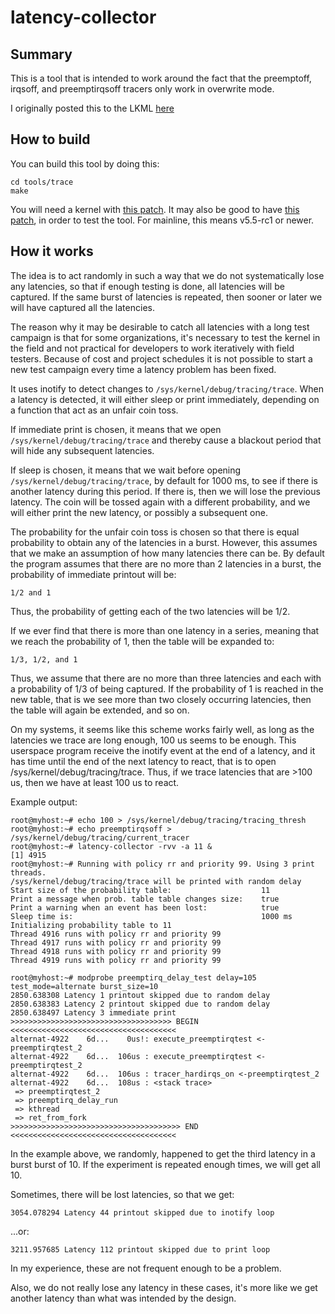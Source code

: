 # latency-collector

## Summary

This is a tool that is intended to work around the fact that the
preemptoff, irqsoff, and preemptirqsoff tracers only work in
overwrite mode.

I originally posted this to the LKML [here](https://lkml.org/lkml/2019/10/18/786)

## How to build

You can build this tool by doing this:

```
cd tools/trace
make
```

You will need a kernel with [this patch](https://git.kernel.org/pub/scm/linux/kernel/git/torvalds/linux.git/commit/?id=91edde2e6ae1dd5e33812f076f3fe4cb7ccbfdd0). It may also be good to have [this patch](https://git.kernel.org/pub/scm/linux/kernel/git/torvalds/linux.git/commit/?id=793937236d1ee032d2ee5ccc27bdd280a04e766e), in order to test the tool. For mainline, this means v5.5-rc1 or newer.

## How it works

The idea is to act randomly in such a way that we
do not systematically lose any latencies, so that if enough testing
is done, all latencies will be captured. If the same burst of
latencies is repeated, then sooner or later we will have captured all
the latencies.

The reason why it may be desirable to catch all latencies with a long
test campaign is that for some organizations, it's necessary to test
the kernel in the field and not practical for developers to work
iteratively with field testers. Because of cost and project schedules
it is not possible to start a new test campaign every time a latency
problem has been fixed.

It uses inotify to detect changes to `/sys/kernel/debug/tracing/trace`.
When a latency is detected, it will either sleep or print
immediately, depending on a function that act as an unfair coin
toss.

If immediate print is chosen, it means that we open
`/sys/kernel/debug/tracing/trace` and thereby cause a blackout period
that will hide any subsequent latencies.

If sleep is chosen, it means that we wait before opening
`/sys/kernel/debug/tracing/trace`, by default for 1000 ms, to see if
there is another latency during this period. If there is, then we will
lose the previous latency. The coin will be tossed again with a
different probability, and we will either print the new latency, or
possibly a subsequent one.

The probability for the unfair coin toss is chosen so that there
is equal probability to obtain any of the latencies in a burst.
However, this assumes that we make an assumption of how many
latencies there can be. By default  the program assumes that there
are no more than 2 latencies in a burst, the probability of immediate
printout will be:

```
1/2 and 1
```

Thus, the probability of getting each of the two latencies will be 1/2.

If we ever find that there is more than one latency in a series,
meaning that we reach the probability of 1, then the table will be
expanded to:

```
1/3, 1/2, and 1
```

Thus, we assume that there are no more than three latencies and each
with a probability of 1/3 of being captured. If the probability of 1
is reached in the new table, that is we see more than two closely
occurring latencies, then the table will again be extended, and so
on.

On my systems, it seems like this scheme works fairly well, as
long as the latencies we trace are long enough, 100 us seems to be
enough. This userspace program receive the inotify event at the end
of a latency, and it has time until the end of the next latency
to react, that is to open /sys/kernel/debug/tracing/trace. Thus,
if we trace latencies that are >100 us, then we have at least 100 us
to react.

Example output:

```
root@myhost:~# echo 100 > /sys/kernel/debug/tracing/tracing_thresh
root@myhost:~# echo preemptirqsoff > /sys/kernel/debug/tracing/current_tracer
root@myhost:~# latency-collector -rvv -a 11 &
[1] 4915
root@myhost:~# Running with policy rr and priority 99. Using 3 print threads.
/sys/kernel/debug/tracing/trace will be printed with random delay
Start size of the probability table:                    11
Print a message when prob. table table changes size:    true
Print a warning when an event has been lost:            true
Sleep time is:                                          1000 ms
Initializing probability table to 11
Thread 4916 runs with policy rr and priority 99
Thread 4917 runs with policy rr and priority 99
Thread 4918 runs with policy rr and priority 99
Thread 4919 runs with policy rr and priority 99

root@myhost:~# modprobe preemptirq_delay_test delay=105 test_mode=alternate burst_size=10
2850.638308 Latency 1 printout skipped due to random delay
2850.638383 Latency 2 printout skipped due to random delay
2850.638497 Latency 3 immediate print
>>>>>>>>>>>>>>>>>>>>>>>>>>>>>>>>>>>> BEGIN <<<<<<<<<<<<<<<<<<<<<<<<<<<<<<<<<<<<<
alternat-4922    6d...    0us!: execute_preemptirqtest <-preemptirqtest_2
alternat-4922    6d...  106us : execute_preemptirqtest <-preemptirqtest_2
alternat-4922    6d...  106us : tracer_hardirqs_on <-preemptirqtest_2
alternat-4922    6d...  108us : <stack trace>
 => preemptirqtest_2
 => preemptirq_delay_run
 => kthread
 => ret_from_fork
>>>>>>>>>>>>>>>>>>>>>>>>>>>>>>>>>>>>>> END <<<<<<<<<<<<<<<<<<<<<<<<<<<<<<<<<<<<<
```

In the example above, we randomly, happened to get the third latency
in a burst burst of 10. If the experiment is repeated enough times,
we will get all 10.

Sometimes, there will be lost latencies, so that we get:

```
3054.078294 Latency 44 printout skipped due to inotify loop
```

...or:

```
3211.957685 Latency 112 printout skipped due to print loop
```

In my experience, these are not frequent enough to be a problem.

Also, we do not really lose any latency in these cases, it's
more like we get another latency than what was intended by
the design.
